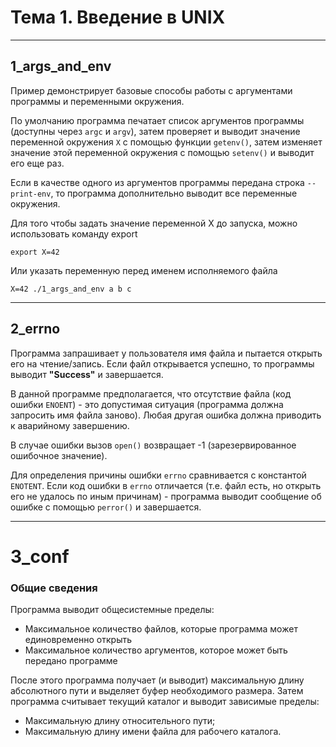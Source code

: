 # Тема 1. Введение в UNIX

---

## 1_args_and_env


Пример демонстрирует базовые способы работы с аргументами программы и переменными окружения.

По умолчанию программа печатает список аргументов программы (доступны через `argc` и `argv`),
затем проверяет и выводит значение переменной окружения `X` с помощью функции `getenv()`, 
затем изменяет значение этой переменной окружения с помощью `setenv()`
и выводит его еще раз.

Если в качестве одного из аргументов программы передана строка `--print-env`, то программа дополнительно выводит
все переменные окружения.

Для того чтобы задать значение переменной X до запуска, можно использовать команду export
    
    export X=42

Или указать переменную перед именем исполняемого файла

    X=42 ./1_args_and_env a b c

---

## 2_errno

Программа запрашивает у пользователя имя файла и пытается открыть его на чтение/запись.
Если файл открывается успешно, то программы выводит **"Success"** и завершается.

В данной программе предполагается, что отсутствие файла (код ошибки `ENOENT`) - это допустимая ситуация (программа должна запросить имя файла заново).
Любая другая ошибка должна приводить к аварийному завершению.

В случае ошибки вызов `open()` возвращает -1 (зарезервированное ошибочное значение).

Для определения причины ошибки `errno` сравнивается с константой `ENOTENT`. Если код ошибки в `errno` отличается (т.е. файл есть, но открыть его не удалось по иным причинам) - программа выводит сообщение об ошибке с помощью `perror()` и завершается. 

---

# 3_conf

### Общие сведения

Программа выводит общесистемные пределы:
- Максимальное количество файлов, которые программа может единовременно открыть 
- Максимальное количество аргументов, которое может быть передано программе

После этого программа получает (и выводит) максимальную длину абсолютного пути и выделяет буфер необходимого размера.
Затем программа считывает текущий каталог и выводит зависимые пределы:
- Максимальную длину относительного пути;
- Максимальную длину имени файла для рабочего каталога.




